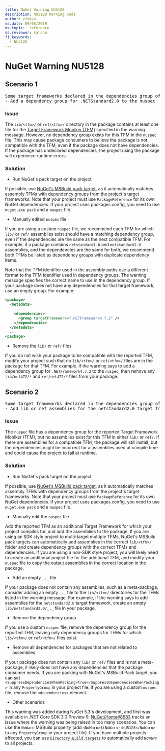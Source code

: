 ```yaml
---
title: NuGet Warning NU5128
description: NU5128 Warning code
author: zivkan
ms.date: 09/06/2019
ms.topic:  reference
ms.reviewer: karann
f1_keywords: 
  - NU5128
---
```


# NuGet Warning NU5128

## Scenario 1

<pre>Some target frameworks declared in the dependencies group of the nuspec and the lib/ref folder do not have exact matches in the other location. Consult the list of actions below:
- Add a dependency group for .NETStandard2.0 to the nuspec</pre>

### Issue

The `lib/<tfm>/` or `ref/<tfm>/` directory in the package contains at least one file for the [Target Framework Moniker (TFM)](../target-frameworks.md) specified in the warning message. However, no dependency group exists for this TFM in the `nuspec` file. This may cause package consumers to believe the package is not compatible with the TFM, even if the package does not have dependencies. If the package has undeclared dependencies, the project using the package will experience runtime errors.

### Solution

* Run NuGet's pack target on the project

If possible, use [NuGet's MSBuild pack target](../msbuild-targets.md), as it automatically matches assembly TFMs with dependency groups from the project's target frameworks. Note that your project must use `PackageReference` for its own NuGet dependencies. If your project uses packages.config, you need to use `nuget.exe pack` and a `nuspec` file.

* Manually edited `nuspec` file

If you are using a custom `nuspec` file, we recommend each TFM for which `lib/` or `ref/` assemblies exist should have a matching dependency group, even if the dependencies are the same as the next compatible TFM. For example, if a package contains `netstandard1.0` and `netstandard2.0` assemblies, and the dependencies are the same for both, we recommend both TFMs be listed as dependency groups with duplicate dependency items.

Note that the TFM identifier used in the assembly paths use a different format to the TFM identifier used in dependency groups. The warning message specifies the correct name to use in the dependency group. If your package does not have any dependencies for that target framework, use an empty group. For example:

```xml
<package>
  <metadata>
    ...
    <dependencies>
      <group targetFramework=".NETFramework4.7.2" />
    </dependencies>
  </metadata>
  ...
<package>
```

* Remove the `lib/` or `ref/` files

If you do not wish your package to be compatible with the reported TFM, modify your project such that no `lib/<tfm>/` or `ref/<tfm>/` files are in the package for that TFM. For example, if the warning says to add a dependency group for `.NETFramework4.7.2` to the `nuspec`, then remove any `lib/net472/*` and `ref/net472/*` files from your package.

## Scenario 2

<pre>Some target frameworks declared in the dependencies group of the nuspec and the lib/ref folder do not have exact matches in the other location. Consult the list of actions below:
- Add lib or ref assemblies for the netstandard2.0 target framework</pre>

### Issue

The `nuspec` file has a dependency group for the reported Target Framework Moniker (TFM), but no assemblies exist for this TFM in either `lib/` or `ref/`. If there are assemblies for a compatible TFM, the package will still install, but the dependencies might be incorrect for a assemblies used at compile time and could cause the project to fail at runtime.

### Solution

* Run NuGet's pack target on the project

If possible, use [NuGet's MSBuild pack target](../msbuild-targets.md), as it automatically matches assembly TFMs with dependency groups from the project's target frameworks. Note that your project must use `PackageReference` for its own NuGet dependencies. If your project uses packages.config, you need to use `nuget.exe pack` and a `nuspec` file.

* Manually edit the `nuspec` file

Add the reported TFM as an additional Target Framework for which your project compiles for, and add the assemblies to the package. If you are using an SDK style project to multi-target multiple TFMs, NuGet's MSBuild pack targets can automatically add assemblies in the correct `lib/<tfm>/` folder and create dependency groups with the correct TFMs and dependencies. If you are using a non-SDK style project, you will likely need to create an additional project file for the additional TFM, and modify your `nuspec` file to copy the output assemblies in the correct location in the package.

* Add an empty `_._` file

If your package does not contain any assemblies, such as a meta-package, consider adding an empty `_._` file to the `lib/<tfm>/` directories for the TFMs listed in the warning message. For example, if the warning says to add assemblies for the `netstandard2.0` target framework, create an empty `lib/netstandard2.0/_._` file in your package.

* Remove the dependency group

If you use a custom `nuspec` file, remove the dependency group for the reported TFM, leaving only dependency groups for TFMs for which `lib/<tfm>/` or `ref/<tfm>/` files exist.

* Remove all dependencies for packages that are not related to assemblies

If your package does not contain any `lib/` or `ref/` files and is not a meta-package, it likely does not have any dependencies that the package consumer needs. If you are packing with NuGet's MSBuild Pack target, you can set `<SuppressDependenciesWhenPacking>true</SuppressDependenciesWhenPacking>` in any `PropertyGroup` in your project file. If you are using a custom `nuspec` file, remove the `<dependencies>` element.

* Other scenarios

This warning was added during NuGet 5.3's development, and first was available in .NET Core SDK 3.0 Preview 9. [NuGet/Home#8583](https://github.com/nuget/home/issues/8583) tracks an issue where the warning was being raised in too many scenarios. You can use the `NoWarn` MSBuild property (add `<NoWarn>$(NoWarn);NU5128</NoWarn>` to any `PropertyGroup` in your project file). If you have multiple projects affected, you can use [`Directory.Build.targets`](/visualstudio/msbuild/customize-your-build) to automatically add `NoWarn` to all projects.
